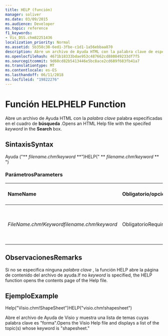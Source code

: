 ```yaml
---
title: HELP (función)
manager: soliver
ms.date: 03/09/2015
ms.audience: Developer
ms.topic: reference
f1_keywords:
- Vis_DSS.chm82251436
localization_priority: Normal
ms.assetid: 5b358c38-6ed1-3fbe-c1d1-1a56ebbaa870
description: Abre un archivo de Ayuda HTML con la palabra clave de especificadas en el cuadro de búsqueda.
ms.openlocfilehash: 4671b18333bdae953c487662cd880849233df7f5
ms.sourcegitcommit: 9d60cd82b5413446e5bc8ace2cd689f683fb41a7
ms.translationtype: MT
ms.contentlocale: es-ES
ms.lasthandoff: 06/11/2018
ms.locfileid: "19822276"
---
```

# <a name="help-function"></a><span data-ttu-id="6eeee-103">Función HELP</span><span class="sxs-lookup"><span data-stu-id="6eeee-103">HELP Function</span></span>

<span data-ttu-id="6eeee-104">Abre un archivo de Ayuda HTML con la *palabra clave* palabra especificadas en el cuadro de **búsqueda** .</span><span class="sxs-lookup"><span data-stu-id="6eeee-104">Opens an HTML Help file with the specifed  *keyword*  in the **Search** box.</span></span> 
  
## <a name="syntax"></a><span data-ttu-id="6eeee-105">Sintaxis</span><span class="sxs-lookup"><span data-stu-id="6eeee-105">Syntax</span></span>

<span data-ttu-id="6eeee-106">Ayuda ("** *filename.chm!keyword* **")</span><span class="sxs-lookup"><span data-stu-id="6eeee-106">HELP(" ** *filename.chm!keyword* ** ")</span></span> 
  
### <a name="parameters"></a><span data-ttu-id="6eeee-107">Parámetros</span><span class="sxs-lookup"><span data-stu-id="6eeee-107">Parameters</span></span>

|<span data-ttu-id="6eeee-108">**Name**</span><span class="sxs-lookup"><span data-stu-id="6eeee-108">**Name**</span></span>|<span data-ttu-id="6eeee-109">**Obligatorio/opcional**</span><span class="sxs-lookup"><span data-stu-id="6eeee-109">**Required/Optional**</span></span>|<span data-ttu-id="6eeee-110">**Tipo de datos**</span><span class="sxs-lookup"><span data-stu-id="6eeee-110">**Data Type**</span></span>|<span data-ttu-id="6eeee-111">**Descripción**</span><span class="sxs-lookup"><span data-stu-id="6eeee-111">**Description**</span></span>|
|:-----|:-----|:-----|:-----|
| <span data-ttu-id="6eeee-112">_FileName.chm!Keyword_</span><span class="sxs-lookup"><span data-stu-id="6eeee-112">_filename.chm!keyword_</span></span> <br/> |<span data-ttu-id="6eeee-113">Obligatorio</span><span class="sxs-lookup"><span data-stu-id="6eeee-113">Required</span></span>  <br/> |<span data-ttu-id="6eeee-114">**String**</span><span class="sxs-lookup"><span data-stu-id="6eeee-114">**String**</span></span> <br/> | <span data-ttu-id="6eeee-115">El nombre del archivo de Ayuda y la palabra clave para buscar.</span><span class="sxs-lookup"><span data-stu-id="6eeee-115">The filename of the Help file and the keyword to search for.</span></span>  <br/> |
   
## <a name="remarks"></a><span data-ttu-id="6eeee-116">Observaciones</span><span class="sxs-lookup"><span data-stu-id="6eeee-116">Remarks</span></span>

<span data-ttu-id="6eeee-117">Si no se especifica ninguna *palabra clave* , la función HELP abre la página de contenido del archivo de ayuda.</span><span class="sxs-lookup"><span data-stu-id="6eeee-117">If no  *keyword*  is specified, the HELP function opens the contents page of the Help file.</span></span> 
  
## <a name="example"></a><span data-ttu-id="6eeee-118">Ejemplo</span><span class="sxs-lookup"><span data-stu-id="6eeee-118">Example</span></span>

<span data-ttu-id="6eeee-119">Help("Visio.chm!ShapeSheet")</span><span class="sxs-lookup"><span data-stu-id="6eeee-119">HELP("visio.chm!shapesheet")</span></span> 
  
<span data-ttu-id="6eeee-120">Abre el archivo de Ayuda de Visio y muestra una lista de temas cuyas palabra clave es "forma".</span><span class="sxs-lookup"><span data-stu-id="6eeee-120">Opens the Visio Help file and displays a list of the topic(s) whose keyword is "shapesheet."</span></span> 
  


